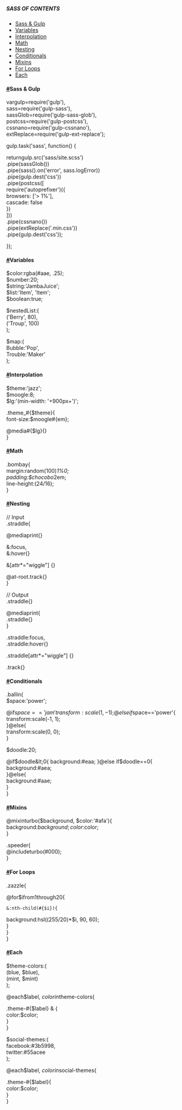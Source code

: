 ##### SASS OF CONTENTS

- [Sass & Gulp](https://codepen.io/mimoduo/post/sass-cheat-sheet#sass-and-gulp-2)
- [Variables](https://codepen.io/mimoduo/post/sass-cheat-sheet#variables-3)
- [Interpolation](https://codepen.io/mimoduo/post/sass-cheat-sheet#interpolation-4)
- [Math](https://codepen.io/mimoduo/post/sass-cheat-sheet#math-5)
- [Nesting](https://codepen.io/mimoduo/post/sass-cheat-sheet#nesting-6)
- [Conditionals](https://codepen.io/mimoduo/post/sass-cheat-sheet#conditionals-7)
- [Mixins](https://codepen.io/mimoduo/post/sass-cheat-sheet#mixins-8)
- [For Loops](https://codepen.io/mimoduo/post/sass-cheat-sheet#for-loops-9)
- [Each](https://codepen.io/mimoduo/post/sass-cheat-sheet#each-10)

#### [#](https://codepen.io/mimoduo/post/sass-cheat-sheet#sass-and-gulp-2)Sass & Gulp

vargulp=require('gulp'),  
sass=require('gulp-sass'),  
sassGlob=require('gulp-sass-glob'),  
postcss=require('gulp-postcss'),  
cssnano=require('gulp-cssnano'),  
extReplace=require('gulp-ext-replace');  
  
gulp.task('sass', function() {  
  
returngulp.src('sass/site.scss')  
    .pipe(sassGlob())  
    .pipe(sass().on('error', sass.logError))  
    .pipe(gulp.dest('css'))  
    .pipe(postcss([  
require('autoprefixer')({  
browsers: ['&gt; 1%'],  
cascade: false  
      })  
    ]))  
    .pipe(cssnano())  
    .pipe(extReplace('.min.css'))  
    .pipe(gulp.dest('css'));  
  
});  

#### [#](https://codepen.io/mimoduo/post/sass-cheat-sheet#variables-3)Variables

$color:rgba(#aae, .25);  
$number:20;  
$string:'JambaJuice';  
$list:'Item', 'Item';  
$boolean:true;  
  
$nestedList:(  
('Berry', 80),  
('Troup', 100)  
);  
  
$map:(  
Bubble:'Pop',  
Trouble:'Maker'  
);  

#### [#](https://codepen.io/mimoduo/post/sass-cheat-sheet#interpolation-4)Interpolation

$theme:'jazz';  
$moogle:8;  
$lg:'(min-width: '+900px+')';  
  
.theme_#{$theme}{  
font-size:$moogle#{em};  
  
@media#{$lg}{}  
}  

#### [#](https://codepen.io/mimoduo/post/sass-cheat-sheet#math-5)Math

.bombay{  
margin:random(100)*1%0;  
padding:$chocobo*2em;  
line-height:(24/16);  
}  

#### [#](https://codepen.io/mimoduo/post/sass-cheat-sheet#nesting-6)Nesting

// Input  
.straddle{  
  
@mediaprint{}  
  
  &:focus,  
  &:hover{}  
  
  &[attr*="wiggle"] {}  
  
@at-root.track{}  
}  

// Output  
.straddle{}  
  
@mediaprint{  
.straddle{}  
}  
  
.straddle:focus,  
.straddle:hover{}  
  
.straddle[attr*="wiggle"] {}  
  
.track{}  

#### [#](https://codepen.io/mimoduo/post/sass-cheat-sheet#conditionals-7)Conditionals

.ballin{  
$space:'power';  
  
@if$space=='jam'{  
transform:scale(1, -1);  
}@else if$space=='power'{  
transform:scale(-1, 1);  
}@else{  
transform:scale(0, 0);  
}  
  
$doodle:20;  
  
@if$doodle&lt;0{  
background:#eaa;  
}@else if$doodle==0{  
background:#aea;  
}@else{  
background:#aae;  
}  
}  

#### [#](https://codepen.io/mimoduo/post/sass-cheat-sheet#mixins-8)Mixins

@mixinturbo($background, $color:'#afa'){  
background:$background;  
color:$color;  
}  
  
.speeder{  
@includeturbo(#000);  
}  

#### [#](https://codepen.io/mimoduo/post/sass-cheat-sheet#for-loops-9)For Loops

.zazzle{  
  
@for$ifrom1through20{  
  
    &:nth-child(#{$i}){  
background:hsl((255/20)*$i, 90, 60);  
}  
}  
}  

#### [#](https://codepen.io/mimoduo/post/sass-cheat-sheet#each-10)Each

$theme-colors:(  
(blue, $blue),  
(mint, $mint)  
);  
  
@each$label, $colorin$theme-colors{  
  
.theme-#{$label} & {  
color:$color;  
}  
}  
  
$social-themes:(  
facebook:#3b5998,  
twitter:#55acee  
);  
  
@each$label, $colorin$social-themes{  
  
.theme-#{$label}{  
color:$color;  
}  
}